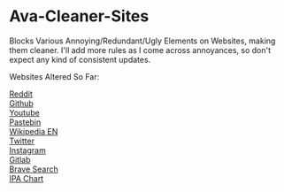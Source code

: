 # Ava-Cleaner-Sites

Blocks Various Annoying/Redundant/Ugly Elements on Websites, making them cleaner.
I'll add more rules as I come across annoyances, so don't expect any kind of consistent updates.

Websites Altered So Far:

[Reddit](https://www.reddit.com/)  
[Github](https://www.github.com/)  
[Youtube](https://www.youtube.com/)  
[Pastebin](https://www.pastebin.com/)  
[Wikipedia EN](https://en.wikipedia.org/)  
[Twitter](https://www.twitter.com/)  
[Instagram](https://www.instagram.com/)  
[Gitlab](https://gitlab.com/)  
[Brave Search](https://search.brave.com/)  
[IPA Chart](https://ipachart.com/)
